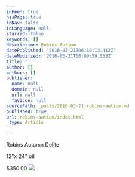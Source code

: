 ```yaml
---
inFeed: true
hasPage: true
inNav: false
inLanguage: null
starred: false
keywords: []
description: Robins Autium
datePublished: '2016-03-21T06:10:13.412Z'
dateModified: '2016-03-21T06:09:59.553Z'
title: ''
author: []
authors: []
publisher:
  name: null
  domain: null
  url: null
  favicon: null
sourcePath: _posts/2016-03-21-robins-autium.md
published: true
url: robins-autium/index.html
_type: Article

---
```

Robins Autumn Delite

12"x 24" oil

$350.00
![](https://the-grid-user-content.s3-us-west-2.amazonaws.com/87123cd8-6330-4636-8836-cbc58cb9af58.jpg)